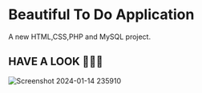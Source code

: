 # Beautiful To Do Application

A new HTML,CSS,PHP and MySQL project.

## HAVE A LOOK 🚀🚀🚀

![Screenshot 2024-01-14 235910](https://github.com/apurva39/TO_DO_APPLICATION/assets/88641285/b1e393c2-2647-4405-81e8-759699476c15)
